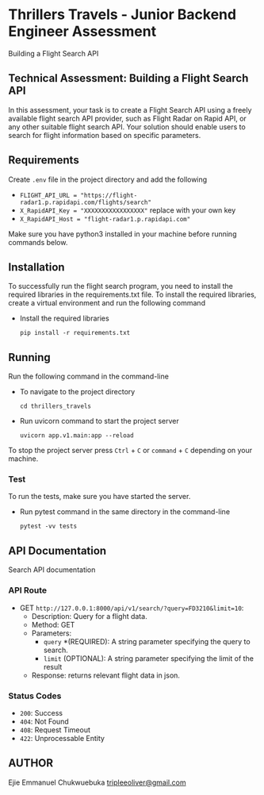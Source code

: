 # Thrillers Travels - Junior Backend Engineer Assessment

Building a Flight Search API

## Technical Assessment: Building a Flight Search API

In this assessment, your task is to create a Flight Search API using a freely available flight search API provider, such as Flight Radar on Rapid API, or any other suitable flight search API. Your solution should enable users to search for flight information based on specific parameters.

## Requirements

Create ``.env`` file in the project directory and add the following

- ``FLIGHT_API_URL = "https://flight-radar1.p.rapidapi.com/flights/search"``
- ``X_RapidAPI_Key = "XXXXXXXXXXXXXXXXX"`` replace with your own key
- ``X_RapidAPI_Host = "flight-radar1.p.rapidapi.com"``

Make sure you have python3 installed in your machine before running commands below.

## Installation

To successfully run the flight search program, you need to install the required libraries in the requirements.txt file. To install the required libraries, create a virtual environment and run the following command

- Install the required libraries

  ``
  pip install -r requirements.txt
  ``

## Running

Run the following command in the command-line

- To navigate to the project directory

  ``
  cd thrillers_travels
  ``

- Run uvicorn command to start the project server

  ``
  uvicorn app.v1.main:app --reload
  ``

To stop the project server press ``Ctrl`` + ``C`` or ``command`` + ``C`` depending on your machine.

### Test

To run the tests, make sure you have started the server.

- Run pytest command in the same directory in the command-line

  ``
  pytest -vv tests
  ``

## API Documentation

Search API documentation

### API Route

- GET ```http://127.0.0.1:8000/api/v1/search/?query=FD3210&limit=10```:
  - Description: Query for a flight data.
  - Method: GET
  - Parameters:
    - ``query`` *(REQUIRED): A string parameter specifying the query to search.
    - ``limit`` (OPTIONAL): A string parameter specifying the limit of the result
  - Response: returns relevant flight data in json.

### Status Codes

- ``200``: Success
- ``404``: Not Found
- ``408``: Request Timeout
- ``422``: Unprocessable Entity

## AUTHOR

Ejie Emmanuel Chukwuebuka <tripleeoliver@gmail.com>
